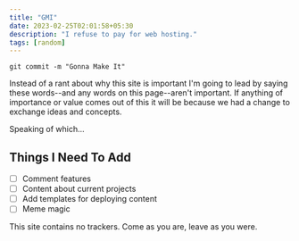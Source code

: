 ```yaml
---
title: "GMI"
date: 2023-02-25T02:01:58+05:30
description: "I refuse to pay for web hosting."
tags: [random]
---
```

```
git commit -m "Gonna Make It"
```

Instead of a rant about why this site is important I'm going to lead by saying these words--and any words on this page--aren't important. If anything of importance or value comes out of this it will be because we had a change to exchange ideas and concepts. 

Speaking of which...

## Things I Need To Add
- [ ] Comment features
- [ ] Content about current projects
- [ ] Add templates for deploying content
- [ ] Meme magic

This site contains no trackers. 
Come as you are, leave as you were. 


